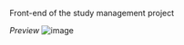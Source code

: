 Front-end of the study management project

*Preview*
![image](https://github.com/user-attachments/assets/871a13f8-c9b9-410d-80c5-f018eaadca90)
